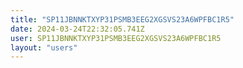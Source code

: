 ```yaml
---
title: "SP11JBNNKTXYP31PSMB3EEG2XGSVS23A6WPFBC1R5"
date: 2024-03-24T22:32:05.741Z
user: SP11JBNNKTXYP31PSMB3EEG2XGSVS23A6WPFBC1R5
layout: "users"
---
```

    